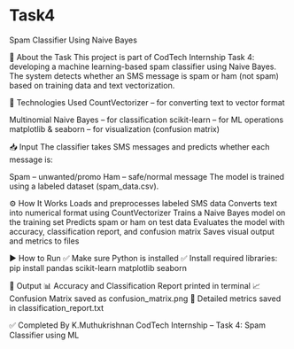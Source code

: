 # Task4
Spam Classifier Using Naive Bayes

🧠 About the Task This project is part of CodTech Internship Task 4: developing a machine learning-based spam classifier using Naive Bayes. The system detects whether an SMS message is spam or ham (not spam) based on training data and text vectorization.

🧰 Technologies Used CountVectorizer – for converting text to vector format

Multinomial Naive Bayes – for classification scikit-learn – for ML operations matplotlib & seaborn – for visualization (confusion matrix)

📥 Input The classifier takes SMS messages and predicts whether each message is:

Spam – unwanted/promo Ham – safe/normal message The model is trained using a labeled dataset (spam_data.csv).

⚙️ How It Works Loads and preprocesses labeled SMS data Converts text into numerical format using CountVectorizer Trains a Naive Bayes model on the training set Predicts spam or ham on test data Evaluates the model with accuracy, classification report, and confusion matrix Saves visual output and metrics to files

▶️ How to Run ✅ Make sure Python is installed ✅ Install required libraries: pip install pandas scikit-learn matplotlib seaborn

📄 Output 📊 Accuracy and Classification Report printed in terminal 📈 Confusion Matrix saved as confusion_matrix.png 📃 Detailed metrics saved in classification_report.txt

✅ Completed By K.Muthukrishnan CodTech Internship – Task 4: Spam Classifier using ML
